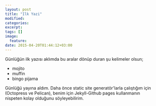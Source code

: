 ```yaml
---
layout: post
title: "Ilk Yazi"
modified:
categories: 
excerpt:
tags: []
image:
  feature:
date: 2015-04-20T01:44:12+03:00
---
```


Günlüğün ilk yazısı aklımda bu aralar dönüp duran şu kelimeler olsun;

* mojito
* muffin
* bingo pijama

Günlüğü yayına aldım. Daha önce static site generatör'larla çalıştığım için
(Octopress ve Pelican), benim için Jekyll-Github pages kullanmanın nispeten
kolay olduğunu söyleyebilirim.
